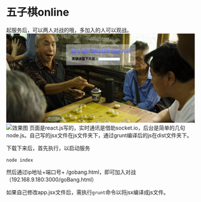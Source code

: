 五子棋online
===================
起服务后，可以两人对战的哦，多加入的人可以观战。
![效果图](pic1.png)
![效果图](show.gif)
页面是react.js写的，实时通讯是借助socket.io，后台是简单的几句node.js。自己写的jsx文件在js文件夹下，通过grunt编译后的js在dist文件夹下。

下载下来后，首先执行，以启动服务

    node index

然后通过ip地址+端口号+ /gobang.html，即可加入对战（192.168.9.180:3000/goBang.html）

如果自己修改app.jsx文件后，需执行`grunt`命令以将jsx编译成js文件。